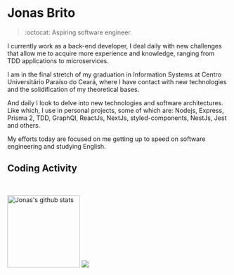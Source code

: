 
# Jonas Brito

> :octocat: Aspiring software engineer.

I currently work as a back-end developer, I deal daily with new challenges that allow me to acquire more experience and knowledge, ranging from TDD applications to microservices.

I am in the final stretch of my graduation in Information Systems at Centro Universitário Paraíso do Ceará, where I have contact with new technologies and the solidification of my theoretical bases.

And daily I look to delve into new technologies and software architectures. Like which, I use in personal projects, some of which are: Nodejs, Express, Prisma 2, TDD, GraphQl, ReactJs, NextJs, styled-components, NestJs, Jest and others.

My efforts today are focused on me getting up to speed on software engineering and studying English.

## Coding Activity

<br/>

<p>
  <img height="165" src="https://github-readme-stats.vercel.app/api?username=jonasexplore&show_icons=true&theme=dracula" alt="Jonas's github stats" />
  <img src="https://github-readme-stats.vercel.app/api/top-langs/?username=jonasexplore&layout=compact&theme=dracula" />
</p>

<br/>
